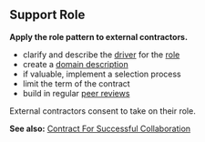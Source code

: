 ## Support Role

**Apply the role pattern to external contractors.**
    
-   clarify and describe the [driver](glossary:organizational-driver) for the [role](section:role)
-   create a [domain description](section:clarify-domains)
-   if valuable, implement a selection process
-   limit the term of the contract
-   build in regular [peer reviews](section:peer-review)

External contractors consent to take on their role.

**See also:** [Contract For Successful Collaboration](contract-for-successful-collaboration)